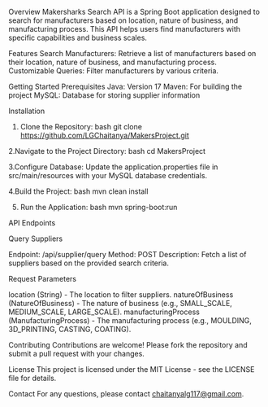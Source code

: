 Overview
Makersharks Search API is a Spring Boot application designed to search for manufacturers based on location, nature of business, and manufacturing process. This API helps users find manufacturers with specific capabilities and business scales.

Features
Search Manufacturers: Retrieve a list of manufacturers based on their location, nature of business, and manufacturing process.
Customizable Queries: Filter manufacturers by various criteria.

Getting Started
Prerequisites
Java: Version 17 
Maven: For building the project
MySQL: Database for storing supplier information

Installation
1. Clone the Repository:
bash
git clone https://github.com/LGChaitanya/MakersProject.git

2.Navigate to the Project Directory:
bash
cd MakersProject

3.Configure Database:
Update the application.properties file in src/main/resources with your MySQL database credentials.

4.Build the Project:
bash
mvn clean install

5. Run the Application:
bash
mvn spring-boot:run

API Endpoints

Query Suppliers

Endpoint: /api/supplier/query
Method: POST
Description: Fetch a list of suppliers based on the provided search criteria.

Request Parameters

location (String) - The location to filter suppliers.
natureOfBusiness (NatureOfBusiness) - The nature of business (e.g., SMALL_SCALE, MEDIUM_SCALE, LARGE_SCALE).
manufacturingProcess (ManufacturingProcess) - The manufacturing process (e.g., MOULDING, 3D_PRINTING, CASTING, COATING).


Contributing
Contributions are welcome! Please fork the repository and submit a pull request with your changes.

License
This project is licensed under the MIT License - see the LICENSE file for details.

Contact
For any questions, please contact chaitanyalg117@gmail.com.
